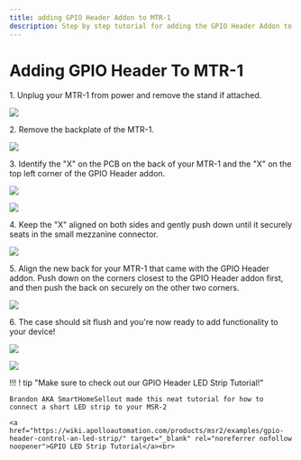 ```yaml
---
title: adding GPIO Header Addon to MTR-1
description: Step by step tutorial for adding the GPIO Header Addon to the MTR-1.
---
```

# Adding GPIO Header To MTR-1

1\. Unplug your MTR-1 from power and remove the stand if attached.

![](../../../assets/mtr-1-add-co2-pic-1.jpg)

2\. Remove the backplate of the MTR-1.

![](../../../assets/mtr-1-add-co2-pic-4.jpg)

3\. Identify the "X" on the PCB on the back of your MTR-1 and the "X" on the top left corner of the GPIO Header addon.

![](assets/mtr-1-add-gpio-pic-1.jpg)

![](assets/mtr-1-add-gpio-pic-2.jpg)

4\. Keep the "X" aligned on both sides and gently push down until it securely seats in the small mezzanine connector.

![](assets/mtr-1-add-gpio-pic-3.jpg)

5\. Align the new back for your MTR-1 that came with the GPIO Header addon. Push down on the corners closest to the GPIO Header addon first, and then push the back on securely on the other two corners.

![](assets/mtr-1-add-gpio-pic-4.jpg)

6\. The case should sit flush and you're now ready to add functionality to your device!

![](assets/mtr-1-add-gpio-pic-5.jpg)

![](../../../assets/gpio-header-pinout.webp)

!!! ! tip "Make sure to check out our GPIO Header LED Strip Tutorial!"

    Brandon AKA SmartHomeSellout made this neat tutorial for how to connect a short LED strip to your MSR-2

    <a href="https://wiki.apolloautomation.com/products/msr2/examples/gpio-header-control-an-led-strip/" target="_blank" rel="noreferrer nofollow noopener">GPIO LED Strip Tutorial</a><br>

&nbsp;